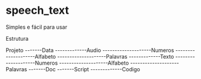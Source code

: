 # speech_text
Simples e fácil para usar

Estrutura 

Projeto
-------Data
-------------Audio
--------------------Numeros
--------------------Alfabeto
--------------------Palavras
-------------Texto
--------------------Numeros
--------------------Alfabeto
--------------------Palavras
-------Doc
-------Script
-------------Codigo
